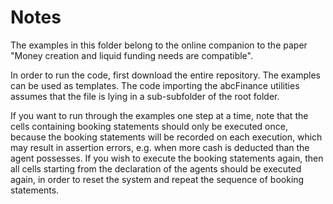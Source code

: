 # Notes

The examples in this folder belong to the online companion to the paper "Money creation and liquid funding needs are compatible".

In order to run the code, first download the entire repository. The examples can be used as templates. The code importing the abcFinance utilities assumes that the file is lying in a sub-subfolder of the root folder.

If you want to run through the examples one step at a time, note that the cells containing booking statements should only be executed once, because the booking statements will be recorded on each execution, which may result in assertion errors, e.g. when more cash is deducted than the agent possesses. If you wish to execute the booking statements again, then all cells starting from the declaration of the agents should be executed again, in order to reset the system and repeat the sequence of booking statements.
